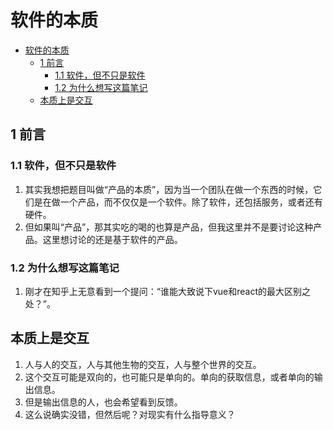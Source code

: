# 软件的本质

<!-- TOC -->

- [软件的本质](#软件的本质)
    - [1 前言](#1-前言)
        - [1.1 软件，但不只是软件](#11-软件但不只是软件)
        - [1.2 为什么想写这篇笔记](#12-为什么想写这篇笔记)
    - [本质上是交互](#本质上是交互)

<!-- /TOC -->

## 1 前言
### 1.1 软件，但不只是软件
1. 其实我想把题目叫做“产品的本质”，因为当一个团队在做一个东西的时候，它们是在做一个产品，而不仅仅是一个软件。除了软件，还包括服务，或者还有硬件。
2. 但如果叫“产品”，那其实吃的喝的也算是产品，但我这里并不是要讨论这种产品。这里想讨论的还是基于软件的产品。

### 1.2 为什么想写这篇笔记
1. 刚才在知乎上无意看到一个提问：“谁能大致说下vue和react的最大区别之处？”。



## 本质上是交互
1. 人与人的交互，人与其他生物的交互，人与整个世界的交互。
2. 这个交互可能是双向的，也可能只是单向的。单向的获取信息，或者单向的输出信息。
3. 但是输出信息的人，也会希望看到反馈。
4. 这么说确实没错，但然后呢？对现实有什么指导意义？